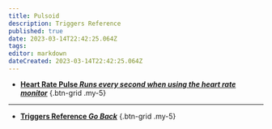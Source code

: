 ```yaml
---
title: Pulsoid
description: Triggers Reference
published: true
date: 2023-03-14T22:42:25.064Z
tags: 
editor: markdown
dateCreated: 2023-03-14T22:42:25.064Z
---
```


- [<i class="mdi mdi-heart-pulse primary--text"></i> **Heart Rate Pulse *Runs every second when using the heart rate monitor***](/Triggers/Pulsoid/Heart-Rate-Pulse)
{.btn-grid .my-5}

---

- [<i class="mdi mdi-chevron-left"></i>**Triggers Reference *Go Back***](/Triggers)
{.btn-grid .my-5}